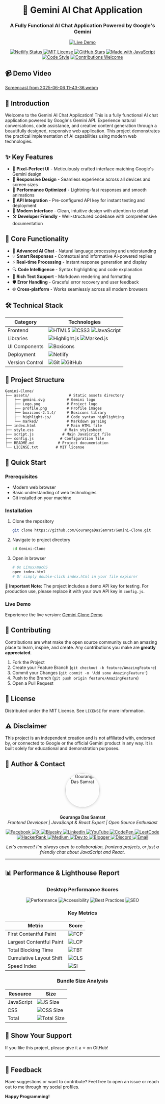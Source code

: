 <div align="center">

# 🤖 Gemini AI Chat Application

### A Fully Functional AI Chat Application Powered by Google's Gemini

[![Live Demo](https://img.shields.io/badge/Live_Demo-Try_it_Now-2ea44f?style=for-the-badge)](https://geminiclonebygouranga.netlify.app/)

[![Netlify Status](https://api.netlify.com/api/v1/badges/bc4b3983-806a-43bc-8475-e87efc44e157/deploy-status)](https://app.netlify.com/projects/geminiclonebygouranga/deploys)
[![MIT License](https://img.shields.io/badge/License-MIT-blue.svg)](https://choosealicense.com/licenses/mit/)
[![GitHub Stars](https://img.shields.io/github/stars/GourangaDasSamrat/Gemini-Clone?style=social)](https://github.com/GourangaDasSamrat/Gemini-Clone)
[![Made with JavaScript](https://img.shields.io/badge/Made_with-JavaScript-F7DF1E?logo=javascript)](https://www.javascript.com)
[![Code Style](https://img.shields.io/badge/Code_Style-Clean-21BB42.svg)](/)
[![Contributions Welcome](https://img.shields.io/badge/Contributions-Welcome-brightgreen.svg?style=flat)](/CONTRIBUTING.md)

</div>

## 📹 Demo Video

[Screencast from 2025-06-06 11-43-36.webm](https://github.com/user-attachments/assets/14521c1a-bd84-41b3-bceb-d1817f596a41)



## 📌 Introduction

Welcome to the Gemini AI Chat Application! This is a fully functional AI chat application powered by Google's Gemini API. Experience natural conversations, code assistance, and creative content generation through a beautifully designed, responsive web application. This project demonstrates the practical implementation of AI capabilities using modern web technologies.

## ✨ Key Features

- 🎯 **Pixel-Perfect UI** - Meticulously crafted interface matching Google's Gemini design
- 📱 **Responsive Design** - Seamless experience across all devices and screen sizes
- 🚀 **Performance Optimized** - Lightning-fast responses and smooth animations
- 🔑 **API Integration** - Pre-configured API key for instant testing and deployment
- 🎨 **Modern Interface** - Clean, intuitive design with attention to detail
- 🛠️ **Developer Friendly** - Well-structured codebase with comprehensive documentation

## 🎯 Core Functionality

- 🤖 **Advanced AI Chat** - Natural language processing and understanding
- 💡 **Smart Responses** - Contextual and informative AI-powered replies
- ⚡ **Real-time Processing** - Instant response generation and display
- 🔍 **Code Intelligence** - Syntax highlighting and code explanation
- 📝 **Rich Text Support** - Markdown rendering and formatting
- 🛡️ **Error Handling** - Graceful error recovery and user feedback
- 🌐 **Cross-platform** - Works seamlessly across all modern browsers

## 🛠️ Technical Stack

| Category        | Technologies                                                                                                                                                                                                                                             |
| --------------- | -------------------------------------------------------------------------------------------------------------------------------------------------------------------------------------------------------------------------------------------------------- |
| Frontend        | ![HTML5](https://img.shields.io/badge/HTML5-E34F26?logo=html5&logoColor=white) ![CSS3](https://img.shields.io/badge/CSS3-1572B6?logo=css3&logoColor=white) ![JavaScript](https://img.shields.io/badge/JavaScript-F7DF1E?logo=javascript&logoColor=black) |
| Libraries       | ![Highlight.js](https://img.shields.io/badge/Highlight.js-660066?logo=files&logoColor=white) ![Marked.js](https://img.shields.io/badge/Marked.js-000000?logo=markdown&logoColor=white)                                                                   |
| UI Components   | ![Boxicons](https://img.shields.io/badge/Boxicons-2E8B57?logo=bookmeter&logoColor=white)                                                                                                                                                                 |
| Deployment      | ![Netlify](https://img.shields.io/badge/Netlify-00C7B7?logo=netlify&logoColor=white)                                                                                                                                                                     |
| Version Control | ![Git](https://img.shields.io/badge/Git-F05032?logo=git&logoColor=white) ![GitHub](https://img.shields.io/badge/GitHub-181717?logo=github&logoColor=white)                                                                                               |

## 📁 Project Structure

```
Gemini-Clone/
├── assets/                  # Static assets directory
│   ├── gemini.svg          # Gemini logo
│   ├── Logo.png            # Project logo
│   ├── profile.png         # Profile images
│   ├── boxicons-2.1.4/     # Boxicons library
│   ├── highlight-js/       # Code syntax highlighting
│   └── marked/             # Markdown parsing
├── index.html              # Main HTML file
├── style.css              # Main stylesheet
├── script.js             # Main JavaScript file
├── config.js            # Configuration file
├── README.md           # Project documentation
└── LICENSE.txt        # MIT license
```

## 🚀 Quick Start

### Prerequisites

- Modern web browser
- Basic understanding of web technologies
- Git installed on your machine

### Installation

1. Clone the repository

   ```bash
   git clone https://github.com/GourangaDasSamrat/Gemini-Clone.git
   ```

2. Navigate to project directory

   ```bash
   cd Gemini-Clone
   ```

3. Open in browser
   ```bash
   # On Linux/macOS
   open index.html
   # Or simply double-click index.html in your file explorer
   ```

📝 **Important Note:** The project includes a demo API key for testing. For production use, please replace it with your own API key in `config.js`.

### Live Demo

Experience the live version: [Gemini Clone Demo](https://geminiclonebygouranga.netlify.app/)

## 🤝 Contributing

Contributions are what make the open source community such an amazing place to learn, inspire, and create. Any contributions you make are **greatly appreciated**.

1. Fork the Project
2. Create your Feature Branch (`git checkout -b feature/AmazingFeature`)
3. Commit your Changes (`git commit -m 'Add some AmazingFeature'`)
4. Push to the Branch (`git push origin feature/AmazingFeature`)
5. Open a Pull Request

## 📄 License

Distributed under the MIT License. See `LICENSE` for more information.

## ⚠️ Disclaimer

This project is an independent creation and is not affiliated with, endorsed by, or connected to Google or the official Gemini product in any way. It is built solely for educational and demonstration purposes.


## 👤 Author & Contact

<p align="center">
  <img src="https://i.postimg.cc/Bnwyx7kh/485760954-644674311798231-1067913994704069438-n.jpg" alt="Gouranga Das Samrat" width="110" style="border-radius:50%;margin-bottom:10px;box-shadow:0 2px 8px #ccc;"/>
</p>

<p align="center">
  <b>Gouranga Das Samrat</b><br>
  <i>Frontend Developer | JavaScript & React Expert | Open Source Enthusiast</i>
</p>
<p align="center">
  <a href="https://www.facebook.com/gourangadassamrat" title="Facebook">
    <img
      src="https://img.shields.io/badge/Facebook-1877F2?style=for-the-badge&logo=facebook&logoColor=white"
      alt="Facebook"
    />
  </a>
  <a href="https://x.com/gouranga_khulna" title="X">
    <img
      src="https://img.shields.io/badge/X-000000?style=for-the-badge&logo=x&logoColor=white"
      alt="X"
    />
  </a>
  <a href="https://bsky.app/profile/gouranga-khulna.bsky.social" title="Bluesky">
    <img
      src="https://img.shields.io/badge/Bluesky-1DA1F2?style=for-the-badge&logo=bluesky&logoColor=white"
      alt="Bluesky"
    />
  </a>
  <a href="https://linkedin.com/in/gouranga-das-samrat" title="LinkedIn">
    <img
      src="https://img.shields.io/badge/LinkedIn-0077B5?style=for-the-badge&logo=linkedin&logoColor=white"
      alt="LinkedIn"
    />
  </a>
  <a href="https://www.youtube.com/@GourangaDasSamrat" title="YouTube">
    <img
      src="https://img.shields.io/badge/YouTube-FF0000?style=for-the-badge&logo=youtube&logoColor=white"
      alt="YouTube"
    />
  </a>
  <a href="https://codepen.io/gouranga-das-samrat" title="CodePen">
    <img
      src="https://img.shields.io/badge/CodePen-000000?style=for-the-badge&logo=codepen&logoColor=white"
      alt="CodePen"
    />
  </a>
  <a href="https://leetcode.com/u/gourangadassamrat/" title="LeetCode">
    <img
      src="https://img.shields.io/badge/LeetCode-FFA116?style=for-the-badge&logo=leetcode&logoColor=white"
      alt="LeetCode"
    />
  </a>
  <a href="https://www.hackerrank.com/profile/gouranga_das_kh1" title="HackerRank">
    <img
      src="https://img.shields.io/badge/HackerRank-2EC866?style=for-the-badge&logo=hackerrank&logoColor=white"
      alt="HackerRank"
    />
  </a>
  <a href="https://medium.com/@gouranga.das.khulna" title="Medium">
    <img
      src="https://img.shields.io/badge/Medium-12100E?style=for-the-badge&logo=medium&logoColor=white"
      alt="Medium"
    />
  </a>
  <a href="https://dev.to/gouranga-das-khulna/" title="Dev.to">
    <img
      src="https://img.shields.io/badge/Dev.to-0A0A0A?style=for-the-badge&logo=dev.to&logoColor=white"
      alt="Dev.to"
    />
  </a>
  <a href="https://gourangadassamrat.blogspot.com/" title="Blogger">
    <img
      src="https://img.shields.io/badge/Blogger-FF5722?style=for-the-badge&logo=blogger&logoColor=white"
      alt="Blogger"
    />
  </a>
  <a href="https://discord.gg/jnZStfKW7v" title="Discord">
    <img
      src="https://img.shields.io/badge/Discord-5865F2?style=for-the-badge&logo=discord&logoColor=white"
      alt="Discord"
    />
  </a>
  <a href="mailto:gouranga.das.khulna@gmail.com" title="Email">
    <img
      src="https://img.shields.io/badge/Email-D14836?style=for-the-badge&logo=gmail&logoColor=white"
      alt="Email"
    />
  </a>
</p>
<p align="center">
  <i>Let's connect! I'm always open to collaboration, frontend projects, or just a friendly chat about JavaScript and React.</i>
</p>


---

## 📊 Performance & Lighthouse Report

<div align="center">

### Desktop Performance Scores

![Performance](https://img.shields.io/badge/Performance-98%25-success?style=for-the-badge&logo=lighthouse&logoColor=white)
![Accessibility](https://img.shields.io/badge/Accessibility-100%25-success?style=for-the-badge&logo=lighthouse&logoColor=white)
![Best Practices](https://img.shields.io/badge/Best%20Practices-100%25-success?style=for-the-badge&logo=lighthouse&logoColor=white)
![SEO](https://img.shields.io/badge/SEO-100%25-success?style=for-the-badge&logo=lighthouse&logoColor=white)

### Key Metrics

| Metric                   | Score                                                                                                |
| ------------------------ | ---------------------------------------------------------------------------------------------------- |
| First Contentful Paint   | ![FCP](https://img.shields.io/badge/0.8s-success?style=flat-square&logo=lighthouse&logoColor=white)  |
| Largest Contentful Paint | ![LCP](https://img.shields.io/badge/1.2s-success?style=flat-square&logo=lighthouse&logoColor=white)  |
| Total Blocking Time      | ![TBT](https://img.shields.io/badge/0ms-success?style=flat-square&logo=lighthouse&logoColor=white)   |
| Cumulative Layout Shift  | ![CLS](https://img.shields.io/badge/0.001-success?style=flat-square&logo=lighthouse&logoColor=white) |
| Speed Index              | ![SI](https://img.shields.io/badge/1.0s-success?style=flat-square&logo=lighthouse&logoColor=white)   |

### Bundle Size Analysis

| Resource   | Size                                                                                                   |
| ---------- | ------------------------------------------------------------------------------------------------------ |
| JavaScript | ![JS Size](https://img.shields.io/badge/56.2KB-blue?style=flat-square&logo=javascript&logoColor=white) |
| CSS        | ![CSS Size](https://img.shields.io/badge/12.8KB-blue?style=flat-square&logo=css3&logoColor=white)      |
| Total      | ![Total Size](https://img.shields.io/badge/69KB-blue?style=flat-square&logo=files&logoColor=white)     |

</div>

## 🌟 Show Your Support

If you like this project, please give it a ⭐ on GitHub!

---

## 📢 Feedback

Have suggestions or want to contribute? Feel free to open an issue or reach out to me through my social profiles.

**Happy Programming!**
